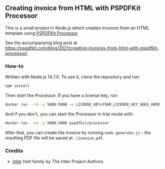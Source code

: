 ## Creating invoice from HTML with PSPDFKit Processor

This is a small project in Node.js which creates invoices from an HTML template using [PSPDFKit Processor](https://pspdfkit.com/server/processor/pdf-generation/).

See the accompanying blog post at https://pspdfkit.com/blog/2021/creating-invoices-from-html-with-pspdfkit-processor/.

### How-to

Written with Node.js 14.7.0. To use it, clone the repository and run:

```bash
npm install
```

Then start the Processor. If you have a license key, run:

```sh
docker run --rm -p 5000:5000 -e LICENSE_KEY=YOUR_LICENSE_KEY_GOES_HERE pspdfkit/processor
```

And if you don't, you can start the Processor in trial mode with:

```sh
docker run --rm -p 5000:5000 pspdfkit/processor
```

After that, you can create the invoice by running `node generate.js` - the resulting PDF file will be saved at `./invoice.pdf`.

### Credits

- [Inter](https://github.com/rsms/inter) font family by The Inter Project Authors.
